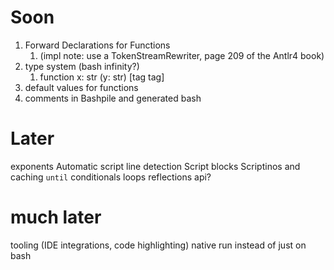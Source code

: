 # Soon
   
1. Forward Declarations for Functions 
   1. (impl note: use a TokenStreamRewriter, page 209 of the Antlr4 book)
2. type system (bash infinity?)
   1. function x: str (y: str) [tag tag]
3. default values for functions
4. comments in Bashpile and generated bash

# Later
exponents
Automatic script line detection
Script blocks
Scriptinos and caching
`until`
conditionals
loops
reflections api?

# much later
tooling (IDE integrations, code highlighting)
native run instead of just on bash